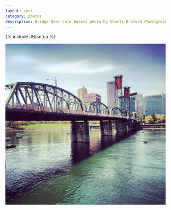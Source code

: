 ```yaml
---
layout: post
category: photos
description: Bridge Over Calm Waters photo by Shanti Braford Photography
---
```

{% include JB/setup %}

<a href="/photos/portland,_oregon/bridge_over_calm_waters.jpg" title="Bridge Over Calm Waters"><img src="/photos/portland,_oregon/bridge_over_calm_waters.jpg" alt="Bridge Over Calm Waters" /></a>

